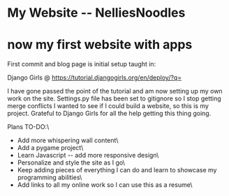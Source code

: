 
# My Website -- NelliesNoodles
# now my first website with apps
First commit and blog page is initial setup taught in:

Django Girls @ https://tutorial.djangogirls.org/en/deploy/?q=

I have gone passed the point of the tutorial and am now setting up my own work on the site.
Settings.py file has been set to gitignore so I stop getting merge conflicts
I wanted to see if I could build a website, so this is my project.
Grateful to Django Girls for all the help getting this thing going.

Plans TO-DO:\
  * Add more whispering wall content\
  * Add a pygame project\
  * Learn Javascript -- add more responsive design\
  * Personalize and style the site as I go\
  * Keep adding pieces of everything I can do and learn to showcase my programming abilities\
  * Add links to all my online work so I can use this as a resume\
